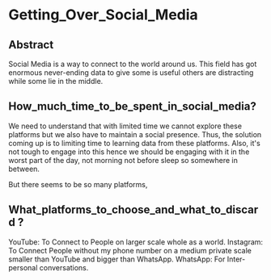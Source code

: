 # Getting_Over_Social_Media

## Abstract
Social Media is a way to connect to the world around us. This field has got enormous never-ending data to give some is useful others are distracting while some lie in the middle.

## How_much_time_to_be_spent_in_social_media?
We need to understand that with limited time we cannot explore these platforms but we also have to maintain a social presence. Thus, the solution coming up is to limiting time to learning data from these platforms. Also, it's not tough to engage into this hence we should be engaging with it in the worst part of the day, not morning not before sleep so somewhere in between.

But there seems to be so many platforms,

## What_platforms_to_choose_and_what_to_discard ?


YouTube: To Connect to People on larger scale whole as a world.
Instagram: To Connect People without my phone number on a medium private scale smaller than YouTube and bigger than WhatsApp.
WhatsApp: For Inter-personal conversations.